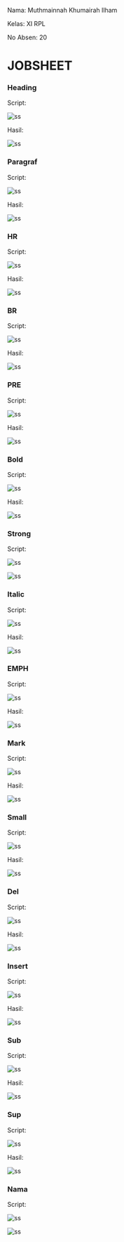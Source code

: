 Nama: Muthmainnah Khumairah Ilham

Kelas: XI RPL

No Absen: 20

  

# JOBSHEET

  

### Heading

Script:

  

![ss](program1.png)

  

Hasil:

  

![ss](hasil1.png)

  
  

### Paragraf

Script:

  

![ss](program6.png)

Hasil:

![ss](hasil6.png)

### HR

Script:

![ss](program3.png)

Hasil:

![ss](hasil3.png)

### BR

Script:

![ss](program4.png)

Hasil:

![ss](hasil4.png)

  

### PRE

Script:

![ss](program5.png)

Hasil:

![ss](hasil5.png)

  

### Bold

Script:

![ss](program2.png)

Hasil:

![ss](hasil2.png)

  

### Strong

Script:

![ss](program7.png)

![ss](hasil7.png)

  

### Italic

Script:

![ss](program8.png)

Hasil:

  

![ss](hasil8.png)

  

### EMPH

Script:

![ss](program9.png)

Hasil:

![ss](hasil9.png)

  

### Mark

Script:

![ss](program10.png)

Hasil:

![ss](Hasil10.png)

  

### Small

Script:

![ss](program11.png)

Hasil:

![ss](hasil11.png)

  

### Del

Script:

![ss](program12.png)

Hasil:

![ss](hasil12.png)

  

### Insert

Script:

![ss](program13.png)

Hasil:

![ss](hasil13.png)

  

### Sub

Script:

![ss](program14.png)

Hasil:

![ss](hasil14.png)

  

### Sup

Script:

![ss](program15.png)

Hasil:

![ss](hasil15.png)

  

### Nama

Script:

![ss](programnama.png)

![ss](hasilnama16.png)